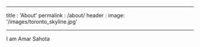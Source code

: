 ___
title : 'About'
permalink : /about/
header : 
	image: '/images/toronto_skyline.jpg'
___

I am Amar Sahota 
